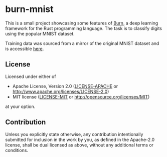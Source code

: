 # burn-mnist

This is a small project showcasing some features of [Burn](https://burn.dev/), a deep learning framework for the Rust programming language. The task is to classify digits using the popular MNIST dataset.

Training data was sourced from a mirror of the original MNIST dataset and is accessible [here](https://github.com/cvdfoundation/mnist).

## License

Licensed under either of

- Apache License, Version 2.0 ([LICENSE-APACHE](LICENSE-APACHE) or http://www.apache.org/licenses/LICENSE-2.0)
- MIT license ([LICENSE-MIT](LICENSE-MIT) or http://opensource.org/licenses/MIT)

at your option.

## Contribution

Unless you explicitly state otherwise, any contribution intentionally submitted
for inclusion in the work by you, as defined in the Apache-2.0 license, shall be
dual licensed as above, without any additional terms or conditions.
